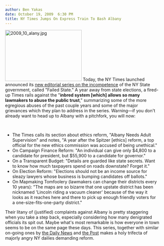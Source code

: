 ```yaml
---
author: Ben Yakas
date: October 19, 2009  6:30 PM
title: NY Times Jumps On Express Train To Bash Albany
---
```


<span class="mt-enclosure mt-enclosure-image" style="display: inline;"> <img alt="2009_10_alany.jpg" src="https://web.archive.org/web/20111116154557im_/http://gothamist.com/attachments/jen/2009_10_alany.jpg" width="250" height="167" class="image-right"> </span>Today, the NY Times launched announced its <a href="https://web.archive.org/web/20111116154557/http://www.nytimes.com/2009/10/19/opinion/19mon1.html?_r=2&amp;pagewanted=1">new editorial series on the incompetence</a> of the NY State government, called &quot;Failed State.&quot; A year away from state elections, a fired-up Times rails against the &quot;<strong>inbred system [which] allows so many lawmakers to abuse the public trust</strong>,&quot; summarizing some of the more egregious abuses of the past couple years and some of the major grievances which they plan to address in the series.  Warning&#x2014;if you don&apos;t already want to head up to Albany with a pitchfork, you will now:

<br>
<ul>
	<li>The Times calls its section about ethics reform, &quot;Albany Needs Adult Supervision&quot; and notes, &quot;A year after the Spitzer [ethics] reform, a top official for the new ethics commission was accused of being unethical.&quot;</li>
	<li>On Campaign Finance Reform: &quot;An individual can give only $4,800 to a candidate for president, but $55,900 to a candidate for governor.&quot; </li>
	<li>On a Transparent Budget: &quot;Details are guarded like state secrets. Want to know how much taxpayers spend on roads downstate? Forget it.&quot;</li>
	<li>On Election Reform: &quot;Elections should not be an income source for sleazy lawyers whose business is bumping candidates off ballots.&quot;</li>
	<li>On Mapmaking Tomfoolery (lawmakers can change their districts every 10 years): &quot;The maps are so bizarre that one upstate district has been nicknamed &apos;Lincoln riding a vacuum cleaner&apos; because of the way it looks as it reaches here and there to pick up enough friendly voters for a one-size-fits-one-party district.&quot;</li>
</ul>

Their litany of (justified) complaints against Albany is pretty staggering when you take a step back, especially considering how many denigrated officials its spit out. Maybe what&apos;s most remarkable is how everyone in town seems to be on the same page these days. This series, together with similar on-going ones by <a href="https://web.archive.org/web/20111116154557/http://www.nydailynews.com/ny_local/state_of_shame/index.html">the Daily News</a> and <a href="https://web.archive.org/web/20111116154557/http://www.nypost.com/columnists/fredricudicker">the Post</a> makes a holy trifecta of majorly angry NY dailies demanding reform. 